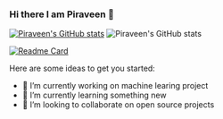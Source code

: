 ### Hi there I am Piraveen 👋


[![Piraveen's GitHub stats](https://github-readme-stats.vercel.app/api?username=pira998)](https://github.com/pira998/github-readme-stats)
![Piraveen's GitHub stats](https://github-readme-stats.vercel.app/api?username=pira998&show_icons=true&theme=radical)

[![Readme Card](https://github-readme-stats.vercel.app/api/pin/?username=pira998&repo=github-readme-stats)](https://github.com/pira998/github-readme-stats)

Here are some ideas to get you started:

- 🔭 I’m currently working on machine learing project
- 🌱 I’m currently learning something new
- 👯 I’m looking to collaborate on open source projects

